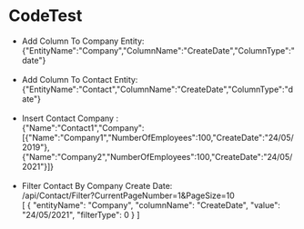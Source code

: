 # CodeTest
- Add Column To Company Entity: <br />
{"EntityName":"Company","ColumnName":"CreateDate","ColumnType":"date"} <br /><br />
- Add Column To Contact Entity: <br />
{"EntityName":"Contact","ColumnName":"CreateDate","ColumnType":"date"} <br /><br />
- Insert Contact Company : <br />
{"Name":"Contact1","Company":[{"Name":"Company1","NumberOfEmployees":100,"CreateDate":"24/05/2019"},{"Name":"Company2","NumberOfEmployees":100,"CreateDate":"24/05/2021"}]} <br /><br />
- Filter Contact By Company Create Date:<br />
/api/Contact/Filter?CurrentPageNumber=1&PageSize=10 <br/>
[
  {
    "entityName": "Company",
    "columnName": "CreateDate",
    "value": "24/05/2021",
    "filterType": 0
  }
]
